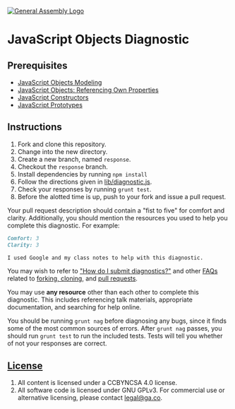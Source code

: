 [![General Assembly Logo](https://camo.githubusercontent.com/1a91b05b8f4d44b5bbfb83abac2b0996d8e26c92/687474703a2f2f692e696d6775722e636f6d2f6b6538555354712e706e67)](https://generalassemb.ly/education/web-development-immersive)

# JavaScript Objects Diagnostic

## Prerequisites

- [JavaScript Objects Modeling](https://git.generalassemb.ly/ga-wdi-boston/js-objects-modeling)
- [JavaScript Objects: Referencing Own Properties](https://git.generalassemb.ly/ga-wdi-boston/js-objects-this)
- [JavaScript Constructors](https://git.generalassemb.ly/ga-wdi-boston/js-objects-constructors)
- [JavaScript Prototypes](https://git.generalassemb.ly/ga-wdi-boston/js-objects-prototypes)

## Instructions

1. Fork and clone this repository.
1. Change into the new directory.
1. Create a new branch, named `response`.
1. Checkout the `response` branch.
1. Install dependencies by running `npm install`
1. Follow the directions given in [lib/diagnostic.js](lib/diagnostic.js).
1. Check your responses by running `grunt test`.
1. Before the alotted time is up, push to your fork and issue a pull request.

Your pull request description should contain a "fist to five" for comfort and
clarity. Additionally, you should mention the resources you used to help you
complete this diagnostic. For example:

```md
Comfort: 3
Clarity: 3

I used Google and my class notes to help with this diagnostic.
```

You may wish to refer to ["How do I submit diagnostics?"](https://git.generalassemb.ly/ga-wdi-boston/meta/wiki/Diagnostics)
and other [FAQs](https://git.generalassemb.ly/ga-wdi-boston/meta/wiki/) related to
[forking, cloning](https://git.generalassemb.ly/ga-wdi-boston/meta/wiki/ForkAndClone),
and [pull requests](https://git.generalassemb.ly/ga-wdi-boston/meta/wiki/PullRequest).

You may use **any resource** other than each other to complete this diagnostic.
This includes referencing talk materials, appropriate documentation, and
searching for help online.

You should be running `grunt nag` before diagnosing any bugs, since it finds
some of the most common sources of errors. After `grunt nag` passes, you should
run `grunt test` to run the included tests. Tests will tell you whether of not
your responses are correct.

## [License](LICENSE)

1. All content is licensed under a CC­BY­NC­SA 4.0 license.
1. All software code is licensed under GNU GPLv3. For commercial use or
    alternative licensing, please contact legal@ga.co.
